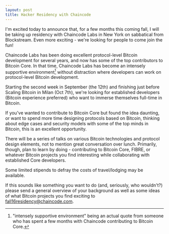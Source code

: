 ```yaml
---
layout: post
title: Hacker Residency with Chaincode
---
```


I'm excited today to announce that, for a few months this coming fall, I will be taking up residency with Chaincode Labs in New York on sabbatical from Blockstream. Even more exciting - we're looking for people to come join the fun!

Chaincode Labs has been doing excellent protocol-level Bitcoin development for several years, and now has some of the top contributors to Bitcoin Core. In that time, Chaincode Labs has become an intensely supportive environment[^1] without distraction where developers can work on protocol-level Bitcoin development.

Starting the second week in September (the 12th) and finishing just before Scaling Bitcoin in Milan (Oct 7th), we're looking for established developers (Bitcoin experience preferred) who want to immerse themselves full-time in Bitcoin.

If you've wanted to contribute to Bitcoin Core but found the idea daunting, or want to spend more time designing protocols based on Bitcoin, thinking about edge cases and security models with some of the top minds in Bitcoin, this is an excellent opportunity.

There will be a series of talks on various Bitcoin technologies and protocol design elements, not to mention great conversation over lunch. Primarily, though, plan to learn by doing - contributing to Bitcoin Core, FIBRE, or whatever Bitcoin projects you find interesting while collaborating with established Core developers.

Some limited stipends to defray the costs of travel/lodging may be available.

If this sounds like something you want to do (and, seriously, who wouldn't?) please send a general overview of your background as well as some ideas of what Bitcoin projects you find exciting to [fall16residency@chaincode.com](mailto:fall16residency@chaincode.com).

[^1]: "intensely supportive environment" being an actual quote from someone who has spent a few months with Chaincode contributing to Bitcoin Core.
